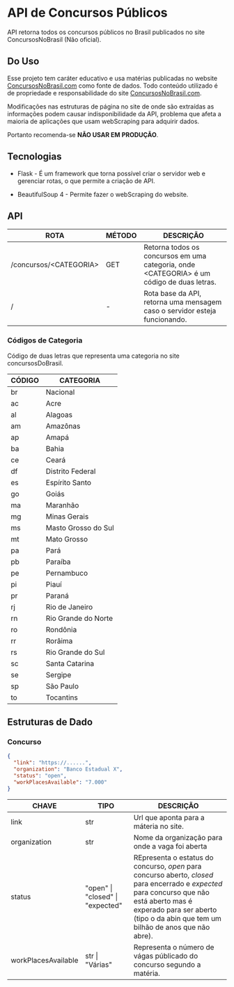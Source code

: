 # API de Concursos Públicos
  API retorna todos os concursos públicos no Brasil publicados no site ConcursosNoBrasil (Não oficial).

## Do Uso
  Esse projeto tem caráter educativo e usa matérias publicadas no website [ConcursosNoBrasil.com](https://concursosnobrasil.com) como fonte de dados. Todo conteúdo utilizado é de propriedade e responsabilidade do site [ConcursosNoBrasil.com](https://concursosnobrasil.com).

  Modificações nas estruturas de página no site de onde são extraídas as informações podem causar indisponibilidade da API, problema que afeta a maioria de aplicações que usam webScraping para adquirir dados.

  Portanto recomenda-se __NÃO USAR EM PRODUÇÃO__.

## Tecnologias
  * Flask - É um framework que torna possível criar o servidor web e gerenciar rotas, o que permite a criação de API.
  
  * BeautifulSoup 4 - Permite fazer o webScraping do website.

## API
  | ROTA | MÉTODO | DESCRIÇÃO |
  | --- | --- | --- |
  | /concursos/\<CATEGORIA> | GET | Retorna todos os concursos em uma categoria, onde \<CATEGORIA> é um código de duas letras.  |
  | / | - |  Rota base da API, retorna uma mensagem caso o servidor esteja funcionando.| 

  ### Códigos de Categoria
  Código de duas letras que representa uma categoria no site concursosDoBrasil.

  | CÓDIGO | CATEGORIA |
  | --- | --- |
  | br | Nacional | 
  | ac | Acre |
  | al | Alagoas |
  | am | Amazônas | 
  | ap | Amapá |
  | ba | Bahia | 
  | ce | Ceará | 
  | df | Distrito Federal |
  | es | Espírito Santo |
  | go | Goiás | 
  | ma | Maranhão | 
  | mg | Minas Gerais |
  | ms | Masto Grosso do Sul |
  | mt | Mato Grosso | 
  | pa | Pará |
  | pb | Paraíba | 
  | pe | Pernambuco | 
  | pi | Piauí |
  | pr | Paraná | 
  | rj | Rio de Janeiro |
  | rn | Rio Grande do Norte | 
  | ro | Rondônia | 
  | rr | Rorâima | 
  | rs | Rio Grande do Sul | 
  | sc | Santa Catarina |
  | se | Sergipe |
  | sp | São Paulo |
  | to | Tocantins |

## Estruturas de Dado
  ### Concurso
  ```Json
  {
    "link": "https://......",
    "organization": "Banco Estadual X",
    "status": "open",
    "workPlacesAvailable": "7.000"
  }
  ```
  | CHAVE | TIPO | DESCRIÇÃO |
  | --- | --- | --- |
  | link | str | Url que aponta para a máteria no site. |
  | organization | str | Nome da organização para onde a vaga foi aberta |
  | status | "open" \| "closed" \| "expected" | REpresenta o estatus do concurso, _open_ para concurso aberto, _closed_ para encerrado e _expected_ para concurso que não está aberto mas é experado para ser aberto (tipo o da abin que tem um bilhão de anos que não abre). | 
  | workPlacesAvailable | str \| "Várias" | Representa o número de vágas públicado do concurso segundo a matéria. |

